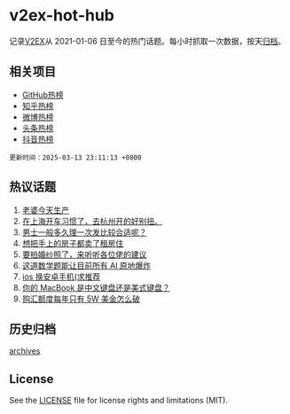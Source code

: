 # v2ex-hot-hub

 记录[V2EX](https://www.v2ex.com/)从 2021-01-06 日至今的热门话题。每小时抓取一次数据，按天[归档](archives)。
 
 ## 相关项目

- [GitHub热榜](https://github.com/lonnyzhang423/github-hot-hub)
- [知乎热榜](https://github.com/lonnyzhang423/zhihu-hot-hub)
- [微博热榜](https://github.com/lonnyzhang423/weibo-hot-hub)
- [头条热榜](https://github.com/lonnyzhang423/toutiao-hot-hub)
- [抖音热榜](https://github.com/lonnyzhang423/douyin-hot-hub)


 `更新时间：2025-03-13 23:11:13 +0800`

## 热议话题

1. [老婆今天生产](https://www.v2ex.com/t/1118101)
1. [在上海开车习惯了，去杭州开的好别扭。](https://www.v2ex.com/t/1117999)
1. [男士一般多久理一次发比较合适呢？](https://www.v2ex.com/t/1118023)
1. [想把手上的房子都卖了租房住](https://www.v2ex.com/t/1118024)
1. [要拍婚纱照了，来听听各位佬的建议](https://www.v2ex.com/t/1118043)
1. [这道数学题能让目前所有 AI 原地爆炸](https://www.v2ex.com/t/1118105)
1. [ios 换安卓手机(求推荐](https://www.v2ex.com/t/1117986)
1. [你的 MacBook 是中文键盘还是美式键盘？](https://www.v2ex.com/t/1118002)
1. [购汇额度每年只有 5W 美金怎么破](https://www.v2ex.com/t/1118038)

## 历史归档

[archives](archives)

## License

See the [LICENSE](LICENSE) file for license rights and limitations (MIT).

